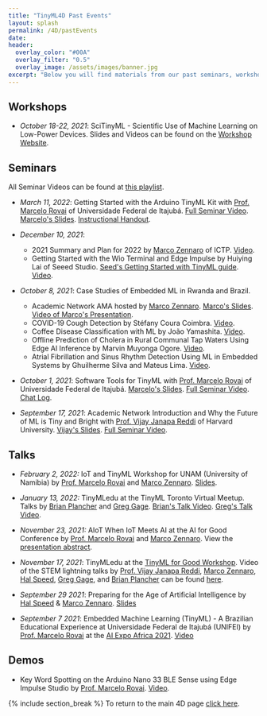 ```yaml
---
title: "TinyML4D Past Events"
layout: splash
permalink: /4D/pastEvents
date: 
header:
  overlay_color: "#00A"
  overlay_filter: "0.5"
  overlay_image: /assets/images/banner.jpg
excerpt: "Below you will find materials from our past seminars, workshops, and other events."
---
```


## Workshops

+ *October 18-22, 2021*: SciTinyML - Scientific Use of Machine Learning on Low-Power Devices. Slides and Videos can be found on the [Workshop Website](/SciTinyML).

## Seminars
All Seminar Videos can be found at [this playlist](https://youtube.com/playlist?list=PLL5nb-tgetJiPg33y__aHO8oms1bZKnvD).

+ *March 11, 2022*: Getting Started with the Arduino TinyML Kit with [Prof. Marcelo Rovai](https://github.com/Mjrovai) of Universidade Federal de Itajubá. [Full Seminar Video](https://www.youtube.com/watch?v=ywcPr0KrBlc). [Marcelo's Slides](/assets/slides/4D/seminars/22.03.11_Marcelo_Rovai.pdf). [Instructional Handout](/assets/other/4D/22.03.11_Marcelo_Rovai_Handout.pdf).

+ *December 10, 2021*: 
  + 2021 Summary and Plan for 2022 by [Marco Zennaro](http://users.ictp.it/~mzennaro/) of ICTP. [Video](https://youtu.be/ueVTa13vyhU).
  + Getting Started with the Wio Terminal and Edge Impulse by Huiying Lai of Seeed Studio. [Seed's Getting Started with TinyML guide](https://files.seeedstudio.com/wiki/Wio-Terminal-TinyML/No-code_Programming_to_Get_Started_with_TinyML.pdf). [Video](https://youtu.be/ueVTa13vyhU).

+ *October 8, 2021*: Case Studies of Embedded ML in Rwanda and Brazil.
  + Academic Network AMA hosted by [Marco Zennaro](http://users.ictp.it/~mzennaro/). [Marco's Slides](/assets/slides/4D/seminars/21.10.08_Marco_Zennaro.pdf). [Video of Marco's Presentation](https://youtu.be/9k5BXcZBZGc).
  + COVID-19 Cough Detection by Stéfany Coura Coimbra. [Video](https://youtu.be/C2HlVnub7wk).
  + Coffee Disease Classification with ML by João Yamashita. [Video](https://youtu.be/-M21S7Rz0-Y).
  + Offline Prediction of Cholera in Rural Communal Tap Waters Using Edge AI Inference by Marvin Muyonga Ogore. [Video](https://youtu.be/9AOgYxpfpQM).
  + Atrial Fibrillation and Sinus Rhythm Detection Using ML in Embedded Systems by Ghuilherme Silva and Mateus Lima. [Video](https://youtu.be/XkZEFzBfiJI).

+ *October 1, 2021*: Software Tools for TinyML with [Prof. Marcelo Rovai](https://github.com/Mjrovai) of Universidade Federal de Itajubá. [Marcelo's Slides](/assets/slides/4D/seminars/21.10.01_Marcelo_Rovai.pdf). [Full Seminar Video](https://youtu.be/aV_e1wFjK8s). [Chat Log](/4D/AcademicNetwork/21-10-01-SeminarChatLog).

+ *September 17, 2021*: Academic Network Introduction and Why the Future of ML is Tiny and Bright with [Prof. Vijay Janapa Reddi](https://scholar.harvard.edu/vijay-janapa-reddi/home) of Harvard University. [Vijay's Slides](/assets/slides/4D/seminars/21.09.17_Vijay_Janapa_Reddi.pdf). [Full Seminar Video](https://youtu.be/LeW9lsyNqgY).

## Talks

+ *February 2, 2022:* IoT and TinyML Workshop for UNAM (University of Namibia) by [Prof. Marcelo Rovai](https://github.com/Mjrovai) and [Marco Zennaro](http://users.ictp.it/~mzennaro/). [Slides](/assets/slides/4D/UNAM_IoT_andTinyML_Workshop_02Feb22_MZ_MR.pdf).

+ *January 13, 2022:* TinyMLedu at the TinyML Toronto Virtual Meetup. Talks by [Brian Plancher](https://brianplancher.com) and [Greg Gage](https://www.linkedin.com/in/gagegreg). [Brian's Talk Video](https://www.youtube.com/watch?v=VowFpOsU5m0). 
[Greg's Talk Video](https://www.youtube.com/watch?v=ny952cbff0U).

+ *November 23, 2021:* AIoT When IoT Meets AI at the AI for Good Conference by [Prof. Marcelo Rovai](https://github.com/Mjrovai) and [Marco Zennaro](http://users.ictp.it/~mzennaro/). View the [presentation abstract](https://aiforgood.itu.int/event/aiot-when-iot-meets-the-ai/).

+ *November 17, 2021*: TinyMLedu at the [TinyML for Good Workshop](https://www.tinyml.org/event/tinyml-for-good/). Video of the STEM lightning talks by [Prof. Vijay Janapa Reddi](https://scholar.harvard.edu/vijay-janapa-reddi/home), [Marco Zennaro](http://users.ictp.it/~mzennaro/), [Hal Speed](https://www.linkedin.com/in/halspeed/), [Greg Gage](https://www.linkedin.com/in/gagegreg), and [Brian Plancher](https://brianplancher.com) can be found [here](https://www.youtube.com/watch?v=Qi7N4KPcQZA).

+ *September 29 2021*: Preparing for the Age of Artificial Intelligence by [Hal Speed](https://www.linkedin.com/in/halspeed/) & [Marco Zennaro](http://users.ictp.it/~mzennaro/). [Slides](https://ai4k12.org/wp-content/uploads/2021/09/K-12-mEducation-Alliance-Symposium-2021.09.29.pdf)

+ *September 7 2021*: Embedded Machine Learning (TinyML) - A Brazilian Educational Experience at Universidade Federal de Itajubá (UNIFEI) by [Prof. Marcelo Rovai](https://www.linkedin.com/in/marcelo-jose-rovai-brazil-chile) at the [AI Expo Africa 2021](https://aiexpoafrica.com/). [Video](https://www.youtube.com/watch?v=shLvVFl9nHY)

## Demos

+ Key Word Spotting on the Arduino Nano 33 BLE Sense using Edge Impulse Studio by [Prof. Marcelo Rovai](https://github.com/Mjrovai). [Video](https://www.youtube.com/watch?v=pW4pAqB1Rg8).

{% include section_break %}
To return to the main 4D page [click here](/4D).